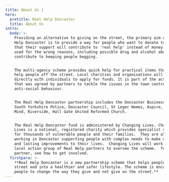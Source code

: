 ```yaml
---
title: About Us |
hero:
  pretitle: Real Help Doncaster
  title: About Us
intro:
  body: >-
    Providing an alternative to giving on the street, the primary aim of Real
    Help Doncaster is to provide a way for people who want to donate to know
    that their support will contribute to 'real help' instead of money being
    used for the wrong reasons, including possible drug and alcohol abuses and
    contribute to keeping people begging.


    The multi-agency scheme provides quick help for practical items that can
    help people off the street. Local charities and organisations will work
    directly with individuals to apply for funds. It is part of the action plan
    that was agreed by partners to tackle the issues in the town centre and
    anti-social behaviour.


    The Real Help Doncaster partnership includes the Doncaster Business Forum,
    South Yorkshire Police, Doncaster Council, St Leger Homes, Aspire, Doncaster
    Mind, Riverside, Hall Gate United Reformed Church.


    The Real Help Doncaster fund is administered by Changing Lives. Changing
    Lives is a national, registered charity which provides specialist support
    for thousands of vulnerable people and their families.  They are already
    working in Doncaster supporting people with complex needs to make meaningful
    and lasting improvements to their lives.  Changing Lives will work with the
    local action group of Real Help partners to oversee the scheme.  To become a
    partner, see how to get involved.
  firstpara: >-
    **Real Help Doncaster is a new partnership scheme that helps people off the
    street and into a healthier and safer lifestyle. The scheme is encouraging
    people to change the way they give and not give on the street.**
---
```


